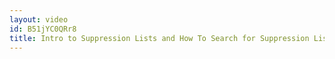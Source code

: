 ```yaml
---
layout: video
id: B51jYC0QRr8
title: Intro to Suppression Lists and How To Search for Suppression List in SparkPost
---
```

